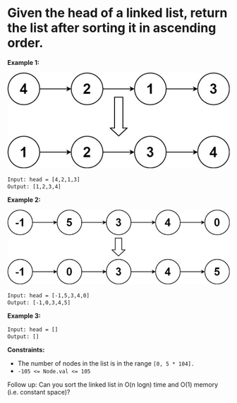 # Given the head of a linked list, return the list after sorting it in ascending order.
 

**Example 1:**  

![](./sort_list_1.jpg)
```
Input: head = [4,2,1,3]
Output: [1,2,3,4]
```
**Example 2:**  

![](./sort_list_2.jpg)
```
Input: head = [-1,5,3,4,0]
Output: [-1,0,3,4,5]
```
**Example 3:**

```
Input: head = []
Output: [] 
```

**Constraints:**

- The number of nodes in the list is in the range `[0, 5 * 104].`
- `-105 <= Node.val <= 105`
 

Follow up: Can you sort the linked list in O(n logn) time and O(1) memory (i.e. constant space)?